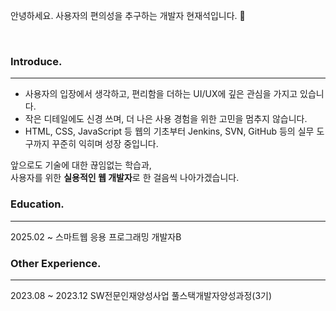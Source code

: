 안녕하세요. 사용자의 편의성을 추구하는 개발자 현재석입니다. 👋

<br>

### Introduce.
---
- 사용자의 입장에서 생각하고, 편리함을 더하는 UI/UX에 깊은 관심을 가지고 있습니다.  
- 작은 디테일에도 신경 쓰며, 더 나은 사용 경험을 위한 고민을 멈추지 않습니다.
- HTML, CSS, JavaScript 등 웹의 기초부터 
  Jenkins, SVN, GitHub 등의 실무 도구까지 꾸준히 익히며 성장 중입니다.

앞으로도 기술에 대한 끊임없는 학습과,  
사용자를 위한 **실용적인 웹 개발자**로 한 걸음씩 나아가겠습니다.

### Education.
---
2025.02 ~ 스마트웹 응용 프로그래밍 개발자B

### Other Experience.
---
2023.08 ~ 2023.12 SW전문인재양성사업 풀스택개발자양성과정(3기)
